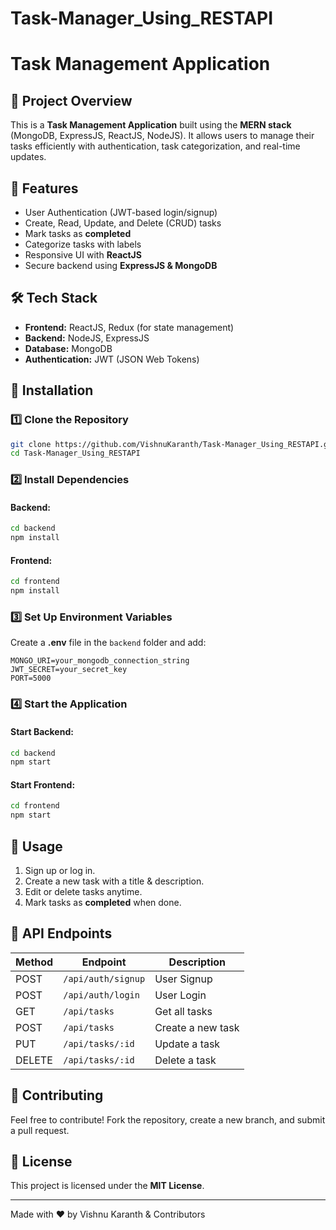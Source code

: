 # Task-Manager_Using_RESTAPI

# Task Management Application

## 📌 Project Overview
This is a **Task Management Application** built using the **MERN stack** (MongoDB, ExpressJS, ReactJS, NodeJS). It allows users to manage their tasks efficiently with authentication, task categorization, and real-time updates.

## 🚀 Features
- User Authentication (JWT-based login/signup)
- Create, Read, Update, and Delete (CRUD) tasks
- Mark tasks as **completed**
- Categorize tasks with labels
- Responsive UI with **ReactJS**
- Secure backend using **ExpressJS & MongoDB**

## 🛠️ Tech Stack
- **Frontend:** ReactJS, Redux (for state management)
- **Backend:** NodeJS, ExpressJS
- **Database:** MongoDB
- **Authentication:** JWT (JSON Web Tokens)

## 🔧 Installation
### 1️⃣ Clone the Repository
```sh
git clone https://github.com/VishnuKaranth/Task-Manager_Using_RESTAPI.git
cd Task-Manager_Using_RESTAPI
```

### 2️⃣ Install Dependencies
#### Backend:
```sh
cd backend
npm install
```

#### Frontend:
```sh
cd frontend
npm install
```

### 3️⃣ Set Up Environment Variables
Create a **.env** file in the `backend` folder and add:
```
MONGO_URI=your_mongodb_connection_string
JWT_SECRET=your_secret_key
PORT=5000
```

### 4️⃣ Start the Application
#### Start Backend:
```sh
cd backend
npm start
```

#### Start Frontend:
```sh
cd frontend
npm start
```

## 🎯 Usage
1. Sign up or log in.
2. Create a new task with a title & description.
3. Edit or delete tasks anytime.
4. Mark tasks as **completed** when done.

## 🔗 API Endpoints
| Method | Endpoint       | Description         |
|--------|---------------|---------------------|
| POST   | `/api/auth/signup` | User Signup |
| POST   | `/api/auth/login`  | User Login |
| GET    | `/api/tasks`       | Get all tasks |
| POST   | `/api/tasks`      | Create a new task |
| PUT    | `/api/tasks/:id` | Update a task |
| DELETE | `/api/tasks/:id` | Delete a task |

## 🤝 Contributing
Feel free to contribute! Fork the repository, create a new branch, and submit a pull request.

## 📜 License
This project is licensed under the **MIT License**.

---
Made with ❤️ by Vishnu Karanth & Contributors

